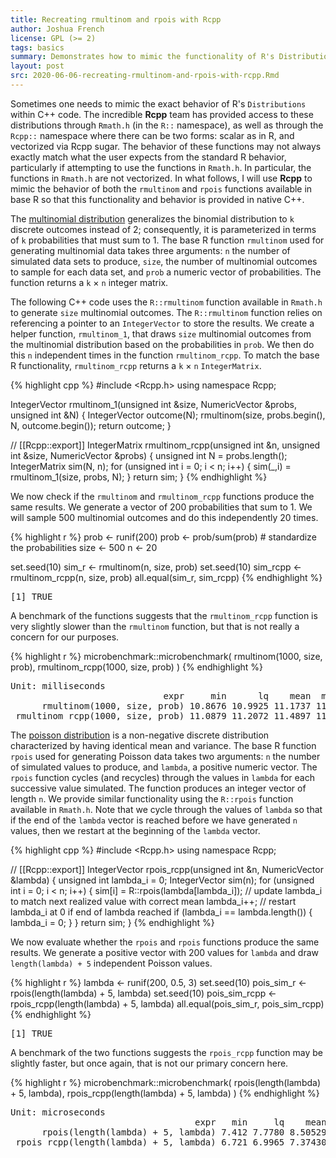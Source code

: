 ```yaml
---
title: Recreating rmultinom and rpois with Rcpp
author: Joshua French
license: GPL (>= 2)
tags: basics
summary: Demonstrates how to mimic the functionality of R's Distributions using Rcpp
layout: post
src: 2020-06-06-recreating-rmultinom-and-rpois-with-rcpp.Rmd
---
```


Sometimes one needs to mimic the exact behavior of R's `Distributions` within C++
code. The incredible **Rcpp** team has provided access to these distributions through
`Rmath.h` (in the `R::` namespace), as well as through the `Rcpp::` namespace where there
can be two forms: scalar as in R, and vectorized via Rcpp sugar. The behavior of these
functions may not always exactly match what the user expects from the standard R behavior,
particularly if attempting to use the functions in `Rmath.h`. In particular, the functions
in `Rmath.h` are not vectorized. In what follows, I will use **Rcpp** to mimic the
behavior of both the `rmultinom` and `rpois` functions available in base R so that this
functionality and behavior is provided in native C++.

The [multinomial distribution](https://en.wikipedia.org/wiki/Multinomial_distribution)
generalizes the binomial distribution to `k` discrete outcomes instead of 2; consequently,
it is parameterized in terms of `k` probabilities that must sum to 1. The base R function
`rmultinom` used for generating multinomial data takes three arguments: `n` the number of
simulated data sets to produce, `size`, the number of multinomial outcomes to sample for
each data set, and `prob` a numeric vector of probabilities. The function returns a `k`
$\times$ `n` integer matrix.


The following C++ code uses the `R::rmultinom` function available in `Rmath.h` to generate
`size` multinomial outcomes. The `R::rmultinom` function relies on referencing a pointer
to an `IntegerVector` to store the results. We create a helper function, `rmultinom_1`,
that draws `size` multinomial outcomes from the multinomial distribution based on the
probabilities in `prob`. We then do this `n` independent times in the function
`rmultinom_rcpp`. To match the base R functionality, `rmultinom_rcpp` returns a `k`
$\times$ `n` `IntegerMatrix`.


{% highlight cpp %}
#include <Rcpp.h>
using namespace Rcpp;

IntegerVector rmultinom_1(unsigned int &size, NumericVector &probs, unsigned int &N) {
    IntegerVector outcome(N);
    rmultinom(size, probs.begin(), N, outcome.begin());
    return outcome;
}

// [[Rcpp::export]]
IntegerMatrix rmultinom_rcpp(unsigned int &n, unsigned int &size, NumericVector &probs) {
    unsigned int N = probs.length();
    IntegerMatrix sim(N, n);
    for (unsigned int i = 0; i < n; i++) {
        sim(_,i) = rmultinom_1(size, probs, N);
    }
    return sim;
}
{% endhighlight %}

We now check if the `rmultinom` and `rmultinom_rcpp` functions produce the same results.
We generate a vector of 200 probabilities that sum to 1. We will sample 500 multinomial
outcomes and do this independently 20 times.


{% highlight r %}
prob <- runif(200)
prob <- prob/sum(prob) # standardize the probabilities
size <- 500
n <- 20

set.seed(10)
sim_r <- rmultinom(n, size, prob)
set.seed(10)
sim_rcpp <- rmultinom_rcpp(n, size, prob)
all.equal(sim_r, sim_rcpp)
{% endhighlight %}



<pre class="output">
[1] TRUE
</pre>

A benchmark of the functions suggests that the `rmultinom_rcpp` function is very slightly
slower than the `rmultinom` function, but that is not really a concern for our purposes.


{% highlight r %}
microbenchmark::microbenchmark(
    rmultinom(1000, size, prob),
    rmultinom_rcpp(1000, size, prob)
)
{% endhighlight %}



<pre class="output">
Unit: milliseconds
                             expr     min      lq    mean  median      uq     max neval cld
      rmultinom(1000, size, prob) 10.8676 10.9925 11.1737 11.0826 11.1898 13.9595   100  a 
 rmultinom_rcpp(1000, size, prob) 11.0879 11.2072 11.4897 11.3341 11.6203 13.9920   100   b
</pre>

The [poisson distribution](https://en.wikipedia.org/wiki/Poisson_distribution) is a
non-negative discrete distribution characterized by having identical mean and
variance. The base R function `rpois` used for generating Poisson data takes two
arguments: `n` the number of simulated values to produce, and `lambda`, a positive numeric
vector. The `rpois` function cycles (and recycles) through the values in `lambda` for each
successive value simulated. The function produces an integer vector of length `n`. We
provide similar functionality using the `R::rpois` function available in `Rmath.h`. Note
that we cycle through the values of `lambda` so that if the end of the `lambda` vector is
reached before we have generated `n` values, then we restart at the beginning of the
`lambda` vector.



{% highlight cpp %}
#include <Rcpp.h>
using namespace Rcpp;

// [[Rcpp::export]]
IntegerVector rpois_rcpp(unsigned int &n, NumericVector &lambda) {
    unsigned int lambda_i = 0;
    IntegerVector sim(n);
    for (unsigned int i = 0; i < n; i++) {
        sim[i] = R::rpois(lambda[lambda_i]);
        // update lambda_i to match next realized value with correct mean
        lambda_i++;
        // restart lambda_i at 0 if end of lambda reached
        if (lambda_i == lambda.length()) {
            lambda_i = 0;
        }
    }
    return sim;
}
{% endhighlight %}

We now evaluate whether the `rpois` and `rpois` functions produce the same results. We
generate a positive vector with 200 values for `lambda` and draw `length(lambda) + 5`
independent Poisson values.


{% highlight r %}
lambda <- runif(200, 0.5, 3)
set.seed(10)
pois_sim_r <- rpois(length(lambda) + 5, lambda)
set.seed(10)
pois_sim_rcpp <- rpois_rcpp(length(lambda) + 5, lambda)
all.equal(pois_sim_r, pois_sim_rcpp)
{% endhighlight %}



<pre class="output">
[1] TRUE
</pre>

A benchmark of the two functions suggests the `rpois_rcpp` function may be slightly faster, 
but once again, that is not our primary concern here.


{% highlight r %}
microbenchmark::microbenchmark(
    rpois(length(lambda) + 5, lambda),
    rpois_rcpp(length(lambda) + 5, lambda)
)
{% endhighlight %}



<pre class="output">
Unit: microseconds
                                   expr   min     lq    mean median     uq    max neval cld
      rpois(length(lambda) + 5, lambda) 7.412 7.7780 8.50529 7.9495 8.2165 60.014   100   b
 rpois_rcpp(length(lambda) + 5, lambda) 6.721 6.9965 7.37430 7.1645 7.4950 21.263   100  a 
</pre>
